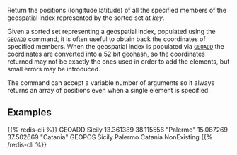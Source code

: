 Return the positions (longitude,latitude) of all the specified members of the geospatial index represented by the sorted set at *key*.

Given a sorted set representing a geospatial index, populated using the [`GEOADD`](/commands/geoadd) command, it is often useful to obtain back the coordinates of specified members. When the geospatial index is populated via [`GEOADD`](/commands/geoadd) the coordinates are converted into a 52 bit geohash, so the coordinates returned may not be exactly the ones used in order to add the elements, but small errors may be introduced.

The command can accept a variable number of arguments so it always returns an array of positions even when a single element is specified.

## Examples

{{% redis-cli %}}
GEOADD Sicily 13.361389 38.115556 "Palermo" 15.087269 37.502669 "Catania"
GEOPOS Sicily Palermo Catania NonExisting
{{% /redis-cli %}}

